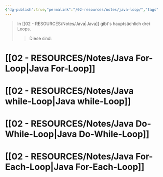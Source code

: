 ```yaml
---
{"dg-publish":true,"permalink":"/02-resources/notes/java-loop/","tags":["informatik/programmierung/sprachen/java"],"noteIcon":"","updated":"2025-10-29T12:59:07.161+01:00"}
---
```


>In [[02 - RESOURCES/Notes/Java\|Java]] gibt's hauptsächlich drei Loops.
>>Diese sind:

# [[02 - RESOURCES/Notes/Java For-Loop\|Java For-Loop]]
# [[02 - RESOURCES/Notes/Java while-Loop\|Java while-Loop]]
# [[02 - RESOURCES/Notes/Java Do-While-Loop\|Java Do-While-Loop]]

# [[02 - RESOURCES/Notes/Java For-Each-Loop\|Java For-Each-Loop]]
